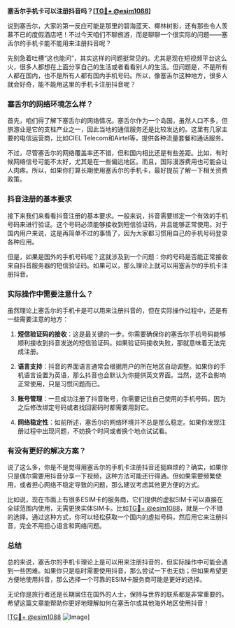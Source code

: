 **塞舌尔手机卡可以注册抖音吗？[[TG💪+ @esim1088](https://t.me/s/esim1088)]**

说到塞舌尔，大家的第一反应可能是那里的碧海蓝天、椰林树影，还有那些令人羡慕不已的度假酒店吧！不过今天咱们不聊旅游，而是聊聊一个很实际的问题——塞舌尔的手机卡能不能用来注册抖音呢？

先别急着吐槽“这也能问”，其实这样的问题挺常见的。尤其是现在短视频平台这么火，很多人都想在上面分享自己的生活或者看看别人的生活。但问题是，不是所有人都在国内，也不是所有人都有国内手机号码。所以，像塞舌尔这种地方，很多人就会好奇，能不能用这里的手机卡注册抖音呢？

### 塞舌尔的网络环境怎么样？

首先，咱们得了解下塞舌尔的网络情况。塞舌尔作为一个岛国，虽然人口不多，但旅游业是它的支柱产业之一，因此当地的通信服务还是比较发达的。这里有几家主要的电信运营商，比如CIEL Telecom和Airtel等，提供各种流量套餐和通话服务。

不过，尽管塞舌尔的网络覆盖率还不错，但和国内相比还是有些差距。比如，有时候网络信号可能不太好，尤其是在一些偏远地区。而且，国际漫游费用也可能会让人肉疼。所以，如果你打算长期使用塞舌尔的手机卡，最好提前了解一下相关资费政策。

### 抖音注册的基本要求

接下来我们来看看抖音注册的基本要求。一般来说，抖音需要绑定一个有效的手机号码来进行验证。这个号码必须能够接收到短信验证码，并且能够正常使用。对于国内用户来说，这是再简单不过的事情了，因为大家都习惯用自己的手机号码登录各种应用。

但是，如果是国外的手机号码呢？这就涉及到一个问题：你的号码是否能正常接收来自抖音服务器的短信验证码。如果可以，那么理论上就可以用塞舌尔的手机卡注册抖音。

### 实际操作中需要注意什么？

虽然理论上塞舌尔的手机卡是可以用来注册抖音的，但在实际操作过程中，还是有一些需要注意的地方：

1. **短信验证码的接收**：这是最关键的一步。你需要确保你的塞舌尔手机号码能够顺利接收到抖音发送的短信验证码。如果验证码接收失败，那就意味着无法完成注册。

2. **语言支持**：抖音的界面语言通常会根据用户的所在地区自动调整。如果你的手机语言设置为英语，那么抖音也会默认为你提供英文界面。当然，这不会影响正常使用，只是习惯问题而已。

3. **账号管理**：一旦成功注册了抖音账号，你需要记住自己使用的手机号码，因为之后修改绑定号码或者找回密码时都需要用到它。

4. **网络稳定性**：如前所述，塞舌尔的网络环境并不总是那么稳定。如果你发现注册过程中出现问题，不妨换个时间或者换个地点试试看。

### 有没有更好的解决方案？

说了这么多，你是不是觉得用塞舌尔的手机卡注册抖音还挺麻烦的？确实，如果你只是偶尔需要用抖音分享一下视频，这种方法可能还行得通。但如果需要频繁使用，或者担心网络不稳定导致的问题，那么建议考虑其他更方便的方式。

比如说，现在市面上有很多ESIM卡的服务商，它们提供的虚拟SIM卡可以直接在全球范围内使用，无需更换实体SIM卡。比如[TG💪+ @esim1088](https://t.me/s/esim1088)，就是一个不错的选择。通过这种方式，你可以轻松获取一个国内的虚拟号码，然后用它来注册抖音，完全不用担心语言和网络问题。

### 总结

总的来说，塞舌尔的手机卡理论上是可以用来注册抖音的，但实际操作中可能会遇到一些困难。如果你只是临时需要使用抖音，那么尝试一下也无妨；但如果希望更方便地使用抖音，那么选择一个可靠的ESIM卡服务商可能是更好的选择。

无论你是旅行者还是长期居住在国外的人士，保持与世界的联系都是非常重要的。希望这篇文章能帮助你更好地理解如何在塞舌尔或其他海外地区使用抖音！

[[TG💪+ @esim1088](https://t.me/s/esim1088) ![Image](https://i.postimg.cc/4NQfJmqS/Snipaste-2025-05-13-00-14-12.png)]